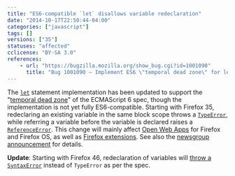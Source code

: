 ```yaml
---
title: "ES6-compatible `let` disallows variable redeclaration"
date: "2014-10-17T22:50:44-04:00"
categories: ["javascript"]
tags: []
versions: ["35"]
statuses: "affected"
cclicense: "BY-SA 3.0"
references:
    - url: "https://bugzilla.mozilla.org/show_bug.cgi?id=1001090"
      title: "Bug 1001090 – Implement ES6 \"temporal dead zone\" for let"
---
```

The [`let`](https://developer.mozilla.org/en-US/docs/Web/JavaScript/Reference/Statements/let) statement implementation has been updated to support the "[temporal dead zone](https://developer.mozilla.org/en-US/docs/Web/JavaScript/Reference/Statements/let#Temporal_dead_zone_and_errors_with_let)" of the ECMAScript 6 spec, though the implementation is not yet fully ES6-compatible. Starting with Firefox 35, redeclaring an existing variable in the same block scope throws a [`TypeError`](https://developer.mozilla.org/en-US/docs/Web/JavaScript/Reference/Global_Objects/TypeError), while referring a variable before the variable is declared raises a [`ReferenceError`](https://developer.mozilla.org/en-US/docs/JavaScript/Reference/Global_Objects/ReferenceError). This change will mainly affect [Open Web Apps](https://developer.mozilla.org/en-US/Apps) for Firefox and Firefox OS, as well as [Firefox extensions](https://developer.mozilla.org/en-US/Add-ons). See also the [newsgroup announcement](https://groups.google.com/forum/#!topic/mozilla.dev.platform/tezdW299Zds) for details.

**Update**: Starting with Firefox 46, redeclaration of variables will [throw a `SyntaxError`](https://bugzilla.mozilla.org/show_bug.cgi?id=1198833) instead of `TypeError` as per the spec.
